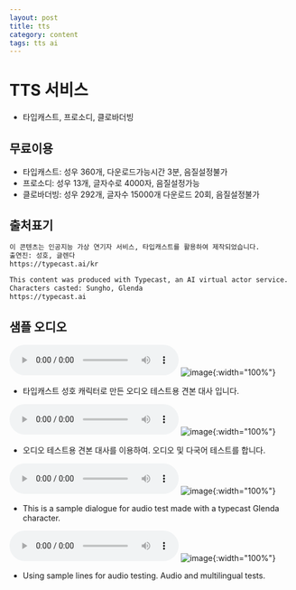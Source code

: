```yaml
---
layout: post
title: tts
category: content
tags: tts ai
---
```

# TTS 서비스
* 타입캐스트, 프로소디, 클로바더빙

## 무료이용
* 타입캐스트: 성우 360개, 다운로드가능시간 3분, 음질설정불가
* 프로소디: 성우 13개, 글자수로 4000자, 음질설정가능
* 클로바더빙: 성우 292개, 글자수 15000개 다운로드 20회, 음질설정불가

## 출처표기
```markdown
이 콘텐츠는 인공지능 가상 연기자 서비스, 타입캐스트를 활용하여 제작되었습니다.
출연진: 성호, 글렌다
https://typecast.ai/kr

This content was produced with Typecast, an AI virtual actor service.
Characters casted: Sungho, Glenda
https://typecast.ai
```

## 샘플 오디오
<audio controls><source src="/file/mp3/sample_script_kr_1.mp3"></audio>
![image](https://github.com/gunug/gunug.github.io/assets/52345276/13e48c4e-7cb0-4c48-8059-a7b1d8290f39){:width="100%"}
* 타입캐스트 성호 캐릭터로 만든 오디오 테스트용 견본 대사 입니다.

<audio controls><source src="/file/mp3/sample_script_kr_2.mp3"></audio>
![image](https://github.com/gunug/gunug.github.io/assets/52345276/0685981e-7e60-4886-a44d-8459d64da76a){:width="100%"}
* 오디오 테스트용 견본 대사를 이용하여. 오디오 및 다국어 테스트를 합니다.

<audio controls><source src="/file/mp3/sample_script_en_1.mp3"></audio>
![image](https://github.com/gunug/gunug.github.io/assets/52345276/9e56d15e-3390-4250-a9bb-fa5a35d32ccd){:width="100%"}
* This is a sample dialogue for audio test made with a typecast Glenda character.

<audio controls><source src="/file/mp3/sample_script_en_2.mp3"></audio>
![image](https://github.com/gunug/gunug.github.io/assets/52345276/f6619d70-db63-4677-b6c8-36b2c8e958c5){:width="100%"}
* Using sample lines for audio testing. Audio and multilingual tests.
